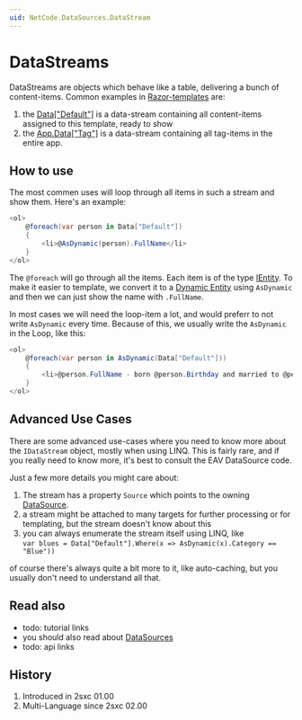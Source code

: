 ```yaml
---
uid: NetCode.DataSources.DataStream
---
```


# DataStreams

DataStreams are objects which behave like a table, delivering a bunch of content-items. Common examples in [Razor-templates](xref:NetCode.Razor.Component) are:

1. the [Data["Default"]](xref:NetCode.DynamicCode.Data) is a data-stream containing all content-items assigned to this template, ready to show
2. the [App.Data["Tag"]](xref:NetCode.DynamicCode.App) is a data-stream containing all tag-items in the entire app.

## How to use

The most commen uses will loop through all items in such a stream and show them. Here's an example: 

```cs
<ol>
    @foreach(var person in Data["Default"])
    {
        <li>@AsDynamic(person).FullName</li>
    }
</ol>
```
The `@foreach` will go through all the items. Each item is of the type [IEntity](xref:NetCode.DynamicData.Entity). To make it easier to template, we convert it to a [Dynamic Entity](xref:NetCode.DynamicData.DynamicEntity) using `AsDynamic` and then we can just show the name with `.FullName`. 

In most cases we will need the loop-item a lot, and would preferr to not write `AsDynamic` every time. Because of this, we usually write the `AsDynamic` in the Loop, like this:

```cs
<ol>
    @foreach(var person in AsDynamic(Data["Default"]))
    {
        <li>@person.FullName - born @person.Birthday and married to @person.SpouseName</li>
    }
</ol>
```

## Advanced Use Cases
There are some advanced use-cases where you need to know more about the `IDataStream` object, mostly when using LINQ. This is fairly rare, and if you really need to know more, it's best to consult the EAV DataSource code. 

Just a few more details you might care about:

1. The stream has a property `Source` which points to the owning [DataSource](xref:NetCode.DataSources.DataSource). 
1. a stream might be attached to many targets for further processing or for templating, but the stream doesn't know about this
1. you can always enumerate the stream itself using LINQ, like  
    `var blues = Data["Default"].Where(x => AsDynamic(x).Category == "Blue"))` 

of course there's always quite a bit more to it, like auto-caching, but you usually don't need to understand all that.  

## Read also

* todo: tutorial links
* you should also read about [DataSources](xref:NetCode.DataSources.DataSource)
* todo: api links

## History

1. Introduced in 2sxc 01.00
2. Multi-Language since 2sxc 02.00

